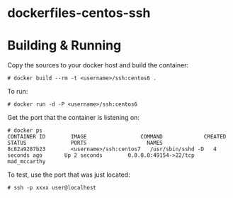 # dockerfiles-centos-ssh

# Building & Running

Copy the sources to your docker host and build the container:

	# docker build --rm -t <username>/ssh:centos6 .

To run:

	# docker run -d -P <username>/ssh:centos6

Get the port that the container is listening on:

```
# docker ps
CONTAINER ID        IMAGE                 COMMAND             CREATED             STATUS              PORTS                   NAMES
8c82a9287b23        <username>/ssh:centos7   /usr/sbin/sshd -D   4 seconds ago       Up 2 seconds        0.0.0.0:49154->22/tcp   mad_mccarthy        
```

To test, use the port that was just located:

	# ssh -p xxxx user@localhost 

